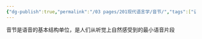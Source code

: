 ```yaml
---
{"dg-publish":true,"permalink":"/03 pages/201现代语言学/音节/","tags":["语言学"],"created":"2024-11-30T21:05:52.035+08:00","updated":"2025-03-02T15:14:59.643+08:00"}
---
```


音节是语音的基本结构单位，是人们从听觉上自然感受到的最小语音片段


